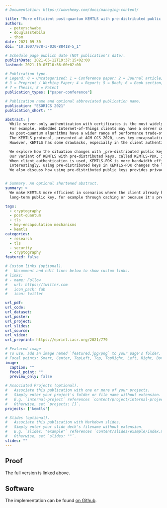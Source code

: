 ```yaml
---
# Documentation: https://wowchemy.com/docs/managing-content/

title: "More efficient post-quantum KEMTLS with pre-distributed public keys"
authors:
  - peterschwabe
  - douglasstebila
  - thom
date: 2021-09-30
doi: "10.1007/978-3-030-88418-5_1"

# Schedule page publish date (NOT publication's date).
publishDate: 2021-05-12T19:37:15+02:00
lastmod: 2021-10-05T10:56:00+02:00

# Publication type.
# Legend: 0 = Uncategorized; 1 = Conference paper; 2 = Journal article;
# 3 = Preprint / Working Paper; 4 = Report; 5 = Book; 6 = Book section;
# 7 = Thesis; 8 = Patent
publication_types: ["paper-conference"]

# Publication name and optional abbreviated publication name.
publication: "ESORICS 2021"
publication_short: ""

abstract: |
  While server-only authentication with certificates is the most widely used mode of operation for the Transport Layer Security (TLS) protocol on the world wide web, there are many applications where TLS is used in a different way or with different constraints.
  For example, embedded Internet-of-Things clients may have a server certificate pre-programmed and be highly constrained in terms of communication bandwidth or computation power.
  As post-quantum algorithms have a wider range of performance trade-offs, designs other than traditional “signed-key-exchange” may be worthwhile.
  The KEMTLS protocol, presented at ACM CCS 2020, uses key encapsulation mechanisms (KEMs) rather than signatures for authentication in the TLS 1.3 handshake, a benefit since most post-quantum KEMs are more efficient than PQ signatures.
  However, KEMTLS has some drawbacks, especially in the client authentication scenario which requires a full additional roundtrip.

  We explore how the situation changes with _pre-distributed public keys_, which may be viable in many scenarios, for example pre-installed public keys in apps, on embedded devices, cached public keys, or keys distributed out of band.
  Our variant of KEMTLS with pre-distributed keys, called KEMTLS-PDK, is more efficient in terms of both bandwidth and computation compared to post-quantum signed-KEM TLS (even cached public keys), and has a smaller trusted code base.
  When client authentication is used, KEMTLS-PDK is more bandwidth efficient than  KEMTLS yet can complete client authentication in one fewer round trips, and has stronger authentication properties.
  Interestingly, using pre-distributed keys in KEMTLS-PDK changes the landscape on suitability of PQ algorithms: schemes where public keys are larger than ciphertexts/signatures (such as Classic McEliece and Rainbow) can be viable, and the differences between some lattice-based schemes is reduced.
  We also discuss how using pre-distributed public keys provides privacy benefits compared to pre-shared symmetric keys in TLS.


# Summary. An optional shortened abstract.
summary: >
  We make KEMTLS more efficient in scenarios where the client already has the server's
  long-term public key, for example through caching or because it's pre-installed.

tags:
  - cryptography
  - post-quantum
  - tls
  - key-encapsulation mechanisms
  - kemtls
categories:
  - research
  - tls
  - security
  - cryptography
featured: false

# Custom links (optional).
#   Uncomment and edit lines below to show custom links.
# links:
# - name: Follow
#   url: https://twitter.com
#   icon_pack: fab
#   icon: twitter

url_pdf:
url_code:
url_dataset:
url_poster:
url_project:
url_slides:
url_source:
url_video:
url_preprint: https://eprint.iacr.org/2021/779

# Featured image
# To use, add an image named `featured.jpg/png` to your page's folder.
# Focal points: Smart, Center, TopLeft, Top, TopRight, Left, Right, BottomLeft, Bottom, BottomRight.
image:
  caption: ""
  focal_point: ""
  preview_only: false

# Associated Projects (optional).
#   Associate this publication with one or more of your projects.
#   Simply enter your project's folder or file name without extension.
#   E.g. `internal-project` references `content/project/internal-project/index.md`.
#   Otherwise, set `projects: []`.
projects: ['kemtls']

# Slides (optional).
#   Associate this publication with Markdown slides.
#   Simply enter your slide deck's filename without extension.
#   E.g. `slides: "example"` references `content/slides/example/index.md`.
#   Otherwise, set `slides: ""`.
slides: ""
---
```


## Proof

The full version is linked above.

## Software

The implementation can be found [on Github](https://github.com/thomwiggers/kemtls-experiment/tree/reimplementation).
